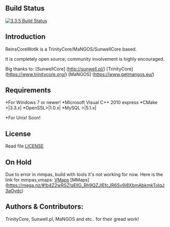 ## Build Status

[![3.3.5 Build Status](https://travis-ci.org/ReinsCoreWotlk/Core.svg?branch=master)](https://travis-ci.org/ReinsCoreWotlk/Core)

## Introduction
ReinsCoreWotlk is a TrinityCore/MaNGOS/SunwellCore based.

It is completely open source; community involvement is highly encouraged.

Big thanks to: [SunwellCore] (http://sunwell.pl/) [TrinityCore] (https://www.trinitycore.org/) [MaNGOS] (https://www.getmangos.eu/)

## Requirements

*For Windows 7 or newer!
 *Microsoft Visual C++ 2010 express
 *CMake  >|3.3.x|
 *OpenSSL>|1.0.x|
 *MySQL  >|5.1.x|

*For Unix!
Soon!

## License

Read file [LICENSE](LICENSE)

## On Hold

Due to error in mmpas, build with tools it's not working for now.
Here is the link for mmpas,vmaps: [VMaps](https://mega.nz/#!D5wnEKRL!KE4ra8DtKYfeorEXsQ4jEoxkLVMRmjtltieCUceKmQs) [MMaps] (https://mega.nz/#!b4Z2wRSZ!qEllG_Rh9QZJlEfcJR6Sv9i8XbmAbkmkTolqJ3aOydc)


## Authors &amp; Contributors:

TrinityCore, Sunwell.pl, MaNGOS and etc.. for their gread work!